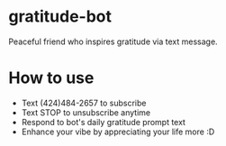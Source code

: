 # gratitude-bot
Peaceful friend who inspires gratitude via text message.

# How to use
- Text (424)484-2657 to subscribe
- Text STOP to unsubscribe anytime
- Respond to bot's daily gratitude prompt text
- Enhance your vibe by appreciating your life more :D


